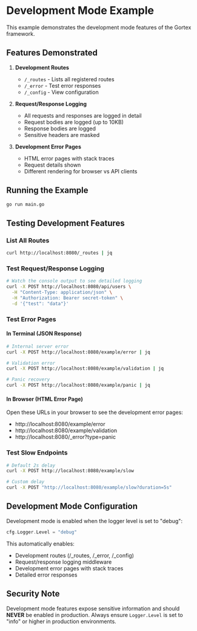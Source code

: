 # Development Mode Example

This example demonstrates the development mode features of the Gortex framework.

## Features Demonstrated

1. **Development Routes**
   - `/_routes` - Lists all registered routes
   - `/_error` - Test error responses
   - `/_config` - View configuration

2. **Request/Response Logging**
   - All requests and responses are logged in detail
   - Request bodies are logged (up to 10KB)
   - Response bodies are logged
   - Sensitive headers are masked

3. **Development Error Pages**
   - HTML error pages with stack traces
   - Request details shown
   - Different rendering for browser vs API clients

## Running the Example

```bash
go run main.go
```

## Testing Development Features

### List All Routes
```bash
curl http://localhost:8080/_routes | jq
```

### Test Request/Response Logging
```bash
# Watch the console output to see detailed logging
curl -X POST http://localhost:8080/api/users \
  -H "Content-Type: application/json" \
  -H "Authorization: Bearer secret-token" \
  -d '{"test": "data"}'
```

### Test Error Pages

#### In Terminal (JSON Response)
```bash
# Internal server error
curl -X POST http://localhost:8080/example/error | jq

# Validation error
curl -X POST http://localhost:8080/example/validation | jq

# Panic recovery
curl -X POST http://localhost:8080/example/panic | jq
```

#### In Browser (HTML Error Page)
Open these URLs in your browser to see the development error pages:
- http://localhost:8080/example/error
- http://localhost:8080/example/validation
- http://localhost:8080/_error?type=panic

### Test Slow Endpoints
```bash
# Default 2s delay
curl -X POST http://localhost:8080/example/slow

# Custom delay
curl -X POST "http://localhost:8080/example/slow?duration=5s"
```

## Development Mode Configuration

Development mode is enabled when the logger level is set to "debug":

```go
cfg.Logger.Level = "debug"
```

This automatically enables:
- Development routes (/_routes, /_error, /_config)
- Request/response logging middleware
- Development error pages with stack traces
- Detailed error responses

## Security Note

Development mode features expose sensitive information and should **NEVER** be enabled in production. Always ensure `Logger.Level` is set to "info" or higher in production environments.